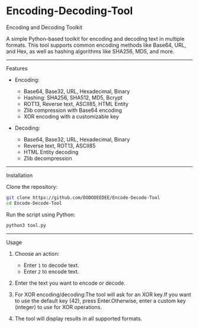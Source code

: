 # Encoding-Decoding-Tool
Encoding and Decoding Toolkit

A simple Python-based toolkit for encoding and decoding text in multiple formats. This tool supports common encoding methods like Base64, URL, and Hex, as well as hashing algorithms like SHA256, MD5, and more.

---

 Features

- Encoding:
  - Base64, Base32, URL, Hexadecimal, Binary
  - Hashing: SHA256, SHA512, MD5, Bcrypt
  - ROT13, Reverse text, ASCII85, HTML Entity
  - Zlib compression with Base64 encoding
  - XOR encoding with a customizable key
  
- Decoding:
  - Base64, Base32, URL, Hexadecimal, Binary
  - Reverse text, ROT13, ASCII85
  - HTML Entity decoding
  - Zlib decompression

---

 Installation

Clone the repository:
   ```bash
   git clone https://github.com/DODODEEDEE/Encode-Decode-Tool
   cd Encode-Decode-Tool
   ```
Run the script using Python:
   ```bash
   python3 tool.py
   ```

---

 Usage

1. Choose an action:
   - Enter `1` to decode text.
   - Enter `2` to encode text.
   
2. Enter the text you want to encode or decode.

3. For XOR encoding/decoding:The tool will ask for an XOR key.If you want to use the default key (42), press Enter.Otherwise, enter a custom key (integer) to use for XOR operations.

4. The tool will display results in all supported formats.
